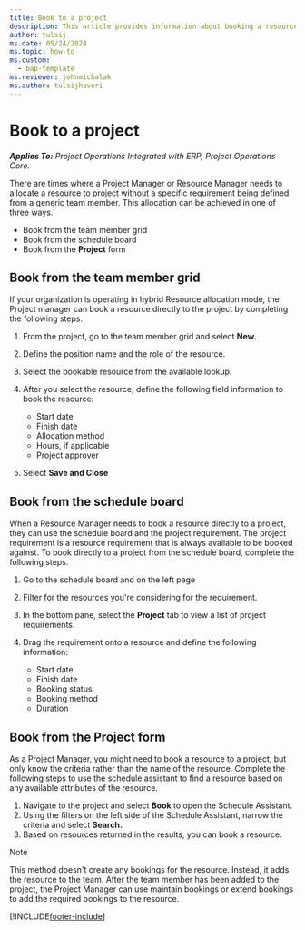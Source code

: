 ```yaml
---
title: Book to a project
description: This article provides information about booking a resource to a project.
author: tulsij
ms.date: 05/24/2024
ms.topic: how-to
ms.custom: 
  - bap-template
ms.reviewer: johnmichalak
ms.author: tulsijhaveri
---
```


# Book to a project

_**Applies To:** Project Operations Integrated with ERP, Project Operations Core._

There are times where a Project Manager or Resource Manager needs to allocate a resource to project without a specific requirement being defined from a generic team member. This allocation can be achieved in one of three ways.

- Book from the team member grid
- Book from the schedule board
- Book from the **Project** form

## Book from the team member grid

If your organization is operating in hybrid Resource allocation mode, the Project manager can book a resource directly to the project by completing the following steps.

1. From the project, go to the team member grid and select **New**.
1. Define the position name and the role of the resource.
1. Select the bookable resource from the available lookup.
1. After you select the resource, define the following field information to book the resource:

    - Start date
    - Finish date
    - Allocation method
    - Hours, if applicable
    - Project approver

1. Select **Save and Close**

## Book from the schedule board

When a Resource Manager needs to book a resource directly to a project, they can use the schedule board and the project requirement. The project requirement is a resource requirement that is always available to be booked against. To book directly to a project from the schedule board, complete the following steps.

1. Go to the schedule board and on the left page
1. Filter for the resources you're considering for the requirement.
1. In the bottom pane, select the **Project** tab to view a list of project requirements.
1. Drag the requirement onto a resource and define the following information:

    - Start date
    - Finish date
    - Booking status
    - Booking method
    - Duration
   

## Book from the Project form

As a Project Manager, you might need to book a resource to a project, but only know the criteria rather than the name of the resource. Complete the following steps to use the schedule assistant to find a resource based on any available attributes of the resource. 

1. Navigate to the project and select **Book** to open the Schedule Assistant.
1. Using the filters on the left side of the Schedule Assistant, narrow the criteria and select **Search.**
1. Based on resources returned in the results, you can book a resource.

> [!NOTE]
> This method doesn't create any bookings for the resource. Instead, it adds the resource to the team. After the team member has been added to the
project, the Project Manager can use maintain bookings or extend bookings to add the required bookings to the resource.


[!INCLUDE[footer-include](../includes/footer-banner.md)]

